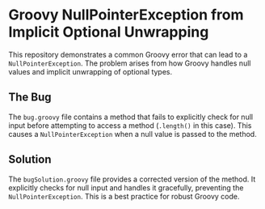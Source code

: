 # Groovy NullPointerException from Implicit Optional Unwrapping

This repository demonstrates a common Groovy error that can lead to a `NullPointerException`.  The problem arises from how Groovy handles null values and implicit unwrapping of optional types.

## The Bug

The `bug.groovy` file contains a method that fails to explicitly check for null input before attempting to access a method (`.length()` in this case). This causes a `NullPointerException` when a null value is passed to the method.

## Solution

The `bugSolution.groovy` file provides a corrected version of the method. It explicitly checks for null input and handles it gracefully, preventing the `NullPointerException`. This is a best practice for robust Groovy code.
